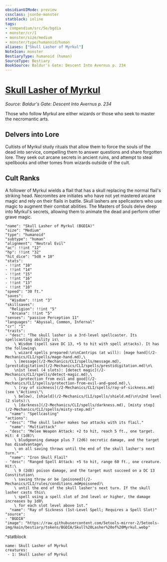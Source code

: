 ```yaml
---
obsidianUIMode: preview
cssclass: json5e-monster
statblock: inline
tags:
- compendium/src/5e/bgdia
- monster/cr/1
- monster/size/medium
- monster/type/humanoid/human
aliases: ["Skull Lasher of Myrkul"]
NoteIcon: monster
BestiaryType: humanoid (human)
SourceType: Bestiary
BookSource: Baldur's Gate: Descent Into Avernus p. 234
---
```

# [Skull Lasher of Myrkul](2-Mechanics/CLI/bestiary/humanoid/skull-lasher-of-myrkul-bgdia.md)
*Source: Baldur's Gate: Descent Into Avernus p. 234*  

Those who follow Myrkul are either wizards or those who seek to master the necromantic arts.

## Delvers into Lore

Cultists of Myrkul study rituals that allow them to force the souls of the dead into service, compelling them to answer questions and share forgotten lore. They seek out arcane secrets in ancient ruins, and attempt to steal spellbooks and other tomes from wizards outside of the cult.

## Cult Ranks

A follower of Myrkul wields a flail that has a skull replacing the normal flail's striking head. Necromites are initiates who have not yet mastered arcane magic and rely on their flails in battle. Skull lashers are spellcasters who use magic to augment their combat abilities. The Masters of Souls delve deep into Myrkul's secrets, allowing them to animate the dead and perform other grave magic.

```statblock
"name": "Skull Lasher of Myrkul (BGDIA)"
"size": "Medium"
"type": "humanoid"
"subtype": "human"
"alignment": "Neutral Evil"
"ac": !!int "12"
"hp": !!int "32"
"hit_dice": "5d8 + 10"
"stats":
- !!int "10"
- !!int "14"
- !!int "15"
- !!int "16"
- !!int "13"
- !!int "10"
"speed": "30 ft."
"saves":
  "Wisdom": !!int "3"
"skillsaves":
  "Religion": !!int "5"
  "Arcana": !!int "5"
"senses": "passive Perception 11"
"languages": "Abyssal, Common, Infernal"
"cr": "1"
"traits":
- "desc": "The skull lasher is a 3rd-level spellcaster. Its spellcasting ability is\
    \ Wisdom (spell save DC 13, +5 to hit with spell attacks). It has the following\
    \ wizard spells prepared:\n\nCantrips (at will): [mage hand](/2-Mechanics/CLI/spells/mage-hand.md),\
    \ [message](/2-Mechanics/CLI/spells/message.md), [prestidigitation](/2-Mechanics/CLI/spells/prestidigitation.md)\n\
    \n1st level (4 slots): [detect magic](/2-Mechanics/CLI/spells/detect-magic.md),\
    \ [protection from evil and good](/2-Mechanics/CLI/spells/protection-from-evil-and-good.md),\
    \ [ray of sickness](/2-Mechanics/CLI/spells/ray-of-sickness.md) (see \"Actions\"\
    \ below), [shield](/2-Mechanics/CLI/spells/shield.md)\n\n2nd level (2 slots):\
    \ [darkness](/2-Mechanics/CLI/spells/darkness.md), [misty step](/2-Mechanics/CLI/spells/misty-step.md)"
  "name": "Spellcasting"
"actions":
- "desc": "The skull lasher makes two attacks with its flail."
  "name": "Multiattack"
- "desc": "Melee Weapon Attack: +2 to hit, reach 5 ft., one target. Hit: 4 (1d8)\
    \ bludgeoning damage plus 7 (2d6) necrotic damage, and the target has disadvantage\
    \ on all saving throws until the end of the skull lasher's next turn."
  "name": "Iron Skull Flail"
- "desc": "Ranged Spell Attack: +5 to hit, range 60 ft., one creature. Hit:\
    \ 9 (2d8) poison damage, and the target must succeed on a DC 13 Constitution\
    \ saving throw or be [poisoned](/2-Mechanics/CLI/rules/conditions.md#poisoned)\
    \ until the end of the skull lasher's next turn. If the skull lasher casts this\
    \ spell using a spell slot of 2nd level or higher, the damage increases by 1d8\
    \ for each slot level above 1st."
  "name": "Ray of Sickness (1st-Level Spell; Requires a Spell Slot)"
"source":
- "BGDIA"
"image": "https://raw.githubusercontent.com/5etools-mirror-2/5etools-img/main/bestiary/tokens/BGDIA/Skull%20Lasher%20of%20Myrkul.webp"
```
^statblock

```encounter-table
name: Skull Lasher of Myrkul
creatures:
 - 1: Skull Lasher of Myrkul
```